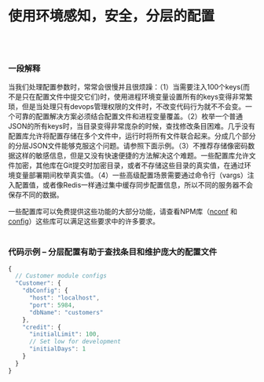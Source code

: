 # 使用环境感知，安全，分层的配置

<br/><br/>


### 一段解释

当我们处理配置参数时，常常会很慢并且很烦躁：（1）当需要注入100个keys(而不是只在配置文件中提交它们)时，使用进程环境变量设置所有的keys变得非常繁琐，但是当处理只有devops管理权限的文件时，不改变代码行为就不不会变。一个可靠的配置解决方案必须结合配置文件和进程变量覆盖。（2）枚举一个普通JSON的所有keys时，当目录变得非常庞杂的时候，查找修改条目困难。几乎没有配置库允许将配置存储在多个文件中，运行时将所有文件联合起来。分成几个部分的分层JSON文件能够克服这个问题。请参照下面示例。（3）不推荐存储像密码数据这样的敏感信息，但是又没有快速便捷的方法解决这个难题。一些配置库允许文件加密，其他库在Git提交时加密目录，或者不存储这些目录的真实值，在通过环境变量部署期间枚举真实值。（4）一些高级配置场景需要通过命令行（vargs）注入配置值，或者像Redis一样通过集中缓存同步配置信息，所以不同的服务器不会保存不同的数据。

一些配置库可以免费提供这些功能的大部分功能，请查看NPM库（[nconf](https://www.npmjs.com/package/nconf) 和 [config](https://www.npmjs.com/package/config)）这些库可以满足这些要求中的许多要求。
<br/><br/>

### 代码示例 – 分层配置有助于查找条目和维护庞大的配置文件

```javascript
{
  // Customer module configs 
  "Customer": {
    "dbConfig": {
      "host": "localhost",
      "port": 5984,
      "dbName": "customers"
    },
    "credit": {
      "initialLimit": 100,
      // Set low for development 
      "initialDays": 1
    }
  }
}
```

<br/><br/>
